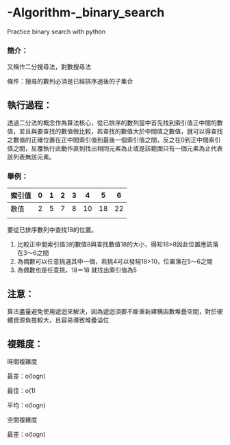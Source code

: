 # -Algorithm-_binary_search
Practice binary search with python

### 簡介：

又稱作二分搜尋法，對數搜尋法

條件：搜尋的數列必須是已經排序過後的子集合

## 執行過程：

透過二分法的概念作為算法核心，從已排序的數列當中首先找到索引值正中間的數值，並且與要查找的數值做比較，若查找的數值大於中間值之數值，就可以得查找之數值的正確位置在正中間索引值到最後一個索引值之間，反之在0到正中間索引值之間，反覆執行此動作直到找出相同元素為止或是該範圍只有一個元素為止代表該列表無該元素。

### 舉例：

| 索引值 | 0 | 1 | 2 | 3 | 4 | 5 | 6 |
| --- | --- | --- | --- | --- | --- | --- | --- |
| 數值 | 2 | 5 | 7 | 8 | 10 | 18 | 22 |
|  |  |  |  |  |  |  |  |

要從已排序數列中查找18的位置。

1. 比較正中間索引值3的數值8與查找數值18的大小，得知18>8因此位置應該落在3～6之間
2. 為偶數可以任意挑選其中一個，若挑4可以發現18>10，位置落在5～6之間
3. 為偶數也是任意挑，18＝18 就找出索引值為5

## 注意：

算法盡量避免使用遞迴來解決，因為遞迴須要不斷重新建構函數堆疊空間，對於硬體資源負擔較大，且容易導致堆疊溢位

## 複雜度：

時間複雜度

最差：o(logn)

最佳：o(1)

平均：o(logn)

空間複雜度

最差：o(logn)